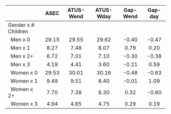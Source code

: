 
|                      |         ASEC |    ATUS-Wend |    ATUS-Wday |     Gap-Wend |      Gap-day |
| -------------------- | :----------: | :----------: | :----------: | :----------: | :----------: |
| Gender x # Children  |              |              |              |              |              |
| &nbsp;&nbsp;Men x 0  |        29.15 |        29.55 |        29.62 |        -0.40 |        -0.47 |
| &nbsp;&nbsp;Men x 1  |         8.27 |         7.48 |         8.07 |         0.79 |         0.20 |
| &nbsp;&nbsp;Men x 2+ |         6.72 |         7.01 |         7.10 |        -0.30 |        -0.38 |
| &nbsp;&nbsp;Men x 3  |         4.19 |         4.41 |         3.60 |        -0.21 |         0.59 |
| &nbsp;&nbsp;Women x 0 |        29.53 |        30.01 |        30.16 |        -0.48 |        -0.63 |
| &nbsp;&nbsp;Women x 1 |         9.49 |         9.51 |         8.40 |        -0.01 |         1.09 |
| &nbsp;&nbsp;Women x 2+ |         7.70 |         7.38 |         8.30 |         0.32 |        -0.60 |
| &nbsp;&nbsp;Women x 3 |         4.94 |         4.65 |         4.75 |         0.29 |         0.19 |

